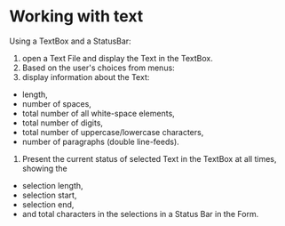 # Working with text

Using a TextBox and a StatusBar: 
1. open a Text File and display the Text in the TextBox. 
1.  Based on the user's choices from menus: 
1. display information about the Text: 
* length, 
* number of spaces, 
* total number of all white-space elements, 
* total number of digits, 
* total number of uppercase/lowercase characters, 
* number of paragraphs (double line-feeds). 
1. Present the current status of selected Text in the TextBox at all times, showing the 
* selection length, 
* selection start, 
* selection end, 
* and total characters in the selections in a Status Bar in the Form.